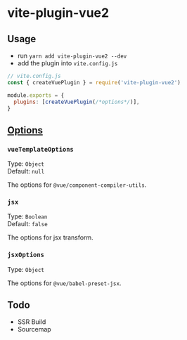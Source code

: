 # vite-plugin-vue2

## Usage

- run `yarn add vite-plugin-vue2 --dev`
- add the plugin into `vite.config.js`
``` js
// vite.config.js
const { createVuePlugin } = require('vite-plugin-vue2')

module.exports = {
  plugins: [createVuePlugin(/*options*/)],
}
```

## [Options](https://github.com/underfin/vite-plugin-vue2/blob/master/src/index.ts#L26)

### `vueTemplateOptions`

Type: `Object`<br>
Default: `null`

The options for `@vue/component-compiler-utils`.

### `jsx`

Type: `Boolean`<br>
Default: `false`

The options for jsx transform.

### `jsxOptions`

Type: `Object`<br>

The options for `@vue/babel-preset-jsx`.

## Todo

- SSR Build
- Sourcemap